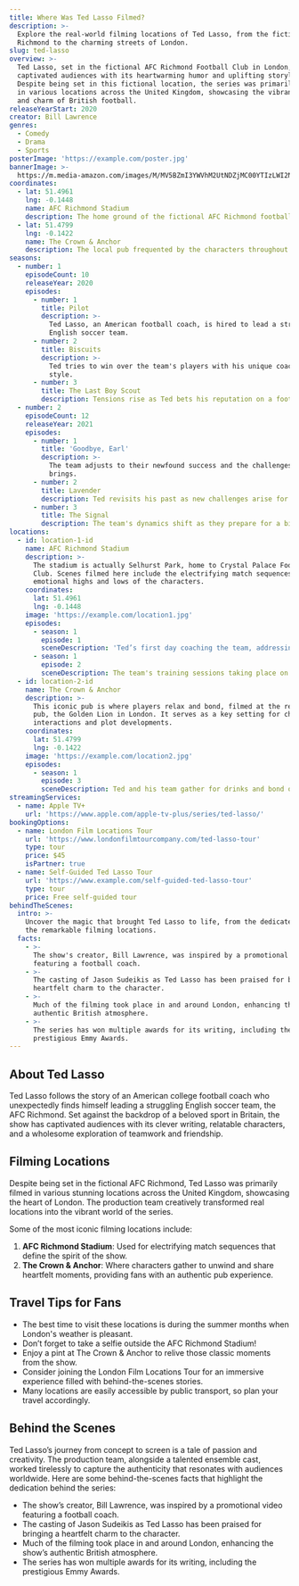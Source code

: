 ```yaml
---
title: Where Was Ted Lasso Filmed?
description: >-
  Explore the real-world filming locations of Ted Lasso, from the fictional AFC
  Richmond to the charming streets of London.
slug: ted-lasso
overview: >-
  Ted Lasso, set in the fictional AFC Richmond Football Club in London, has
  captivated audiences with its heartwarming humor and uplifting storyline.
  Despite being set in this fictional location, the series was primarily filmed
  in various locations across the United Kingdom, showcasing the vibrant culture
  and charm of British football.
releaseYearStart: 2020
creator: Bill Lawrence
genres:
  - Comedy
  - Drama
  - Sports
posterImage: 'https://example.com/poster.jpg'
bannerImage: >-
  https://m.media-amazon.com/images/M/MV5BZmI3YWVhM2UtNDZjMC00YTIzLWI2NGUtZWIxODZkZjVmYTg1XkEyXkFqcGc@._V1_SX300.jpg
coordinates:
  - lat: 51.4961
    lng: -0.1448
    name: AFC Richmond Stadium
    description: The home ground of the fictional AFC Richmond football club.
  - lat: 51.4799
    lng: -0.1422
    name: The Crown & Anchor
    description: The local pub frequented by the characters throughout the series.
seasons:
  - number: 1
    episodeCount: 10
    releaseYear: 2020
    episodes:
      - number: 1
        title: Pilot
        description: >-
          Ted Lasso, an American football coach, is hired to lead a struggling
          English soccer team.
      - number: 2
        title: Biscuits
        description: >-
          Ted tries to win over the team's players with his unique coaching
          style.
      - number: 3
        title: The Last Boy Scout
        description: Tensions rise as Ted bets his reputation on a football player.
  - number: 2
    episodeCount: 12
    releaseYear: 2021
    episodes:
      - number: 1
        title: 'Goodbye, Earl'
        description: >-
          The team adjusts to their newfound success and the challenges it
          brings.
      - number: 2
        title: Lavender
        description: Ted revisits his past as new challenges arise for AFC Richmond.
      - number: 3
        title: The Signal
        description: The team's dynamics shift as they prepare for a big game.
locations:
  - id: location-1-id
    name: AFC Richmond Stadium
    description: >-
      The stadium is actually Selhurst Park, home to Crystal Palace Football
      Club. Scenes filmed here include the electrifying match sequences and the
      emotional highs and lows of the characters.
    coordinates:
      lat: 51.4961
      lng: -0.1448
    image: 'https://example.com/location1.jpg'
    episodes:
      - season: 1
        episode: 1
        sceneDescription: 'Ted’s first day coaching the team, addressing the players.'
      - season: 1
        episode: 2
        sceneDescription: The team's training sessions taking place on the pitch.
  - id: location-2-id
    name: The Crown & Anchor
    description: >-
      This iconic pub is where players relax and bond, filmed at the real-life
      pub, the Golden Lion in London. It serves as a key setting for character
      interactions and plot developments.
    coordinates:
      lat: 51.4799
      lng: -0.1422
    image: 'https://example.com/location2.jpg'
    episodes:
      - season: 1
        episode: 3
        sceneDescription: Ted and his team gather for drinks and bond outside of football.
streamingServices:
  - name: Apple TV+
    url: 'https://www.apple.com/apple-tv-plus/series/ted-lasso/'
bookingOptions:
  - name: London Film Locations Tour
    url: 'https://www.londonfilmtourcompany.com/ted-lasso-tour'
    type: tour
    price: $45
    isPartner: true
  - name: Self-Guided Ted Lasso Tour
    url: 'https://www.example.com/self-guided-ted-lasso-tour'
    type: tour
    price: Free self-guided tour
behindTheScenes:
  intro: >-
    Uncover the magic that brought Ted Lasso to life, from the dedicated cast to
    the remarkable filming locations.
  facts:
    - >-
      The show's creator, Bill Lawrence, was inspired by a promotional video
      featuring a football coach.
    - >-
      The casting of Jason Sudeikis as Ted Lasso has been praised for bringing a
      heartfelt charm to the character.
    - >-
      Much of the filming took place in and around London, enhancing the show's
      authentic British atmosphere.
    - >-
      The series has won multiple awards for its writing, including the
      prestigious Emmy Awards.
---
```


## About Ted Lasso

Ted Lasso follows the story of an American college football coach who unexpectedly finds himself leading a struggling English soccer team, the AFC Richmond. Set against the backdrop of a beloved sport in Britain, the show has captivated audiences with its clever writing, relatable characters, and a wholesome exploration of teamwork and friendship.

## Filming Locations

Despite being set in the fictional AFC Richmond, Ted Lasso was primarily filmed in various stunning locations across the United Kingdom, showcasing the heart of London. The production team creatively transformed real locations into the vibrant world of the series.

Some of the most iconic filming locations include:

1. **AFC Richmond Stadium**: Used for electrifying match sequences that define the spirit of the show.
2. **The Crown & Anchor**: Where characters gather to unwind and share heartfelt moments, providing fans with an authentic pub experience.

## Travel Tips for Fans

- The best time to visit these locations is during the summer months when London's weather is pleasant.
- Don’t forget to take a selfie outside the AFC Richmond Stadium!
- Enjoy a pint at The Crown & Anchor to relive those classic moments from the show.
- Consider joining the London Film Locations Tour for an immersive experience filled with behind-the-scenes stories.
- Many locations are easily accessible by public transport, so plan your travel accordingly.

## Behind the Scenes

Ted Lasso’s journey from concept to screen is a tale of passion and creativity. The production team, alongside a talented ensemble cast, worked tirelessly to capture the authenticity that resonates with audiences worldwide. Here are some behind-the-scenes facts that highlight the dedication behind the series: 

- The show’s creator, Bill Lawrence, was inspired by a promotional video featuring a football coach.
- The casting of Jason Sudeikis as Ted Lasso has been praised for bringing a heartfelt charm to the character.
- Much of the filming took place in and around London, enhancing the show’s authentic British atmosphere.
- The series has won multiple awards for its writing, including the prestigious Emmy Awards.
